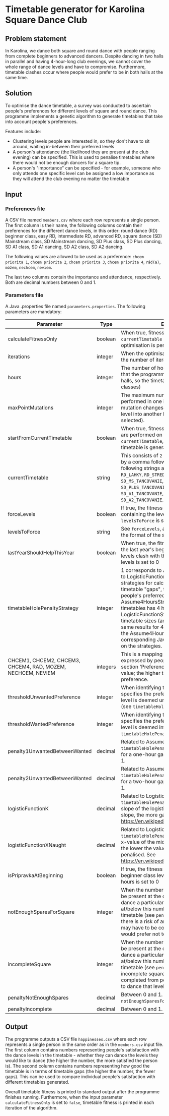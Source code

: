 # Timetable generator for Karolina Square Dance Club

## Problem statement
In Karolina, we dance both square and round dance with people ranging from complete beginners to advanced dancers. Despite dancing in two halls in parallel and having 4-hour-long club evenings, we cannot cover the whole range of dance levels and have to compromise. Furthermore, timetable clashes occur where people would prefer to be in both halls at the same time.

## Solution
To optimise the dance timetable, a survey was conducted to ascertain people's preferences for different levels of square and round dance. This programme implements a genetic algorithm to generate timetables that take into account people's preferences.

Features include:
* Clustering levels people are interested in, so they don't have to sit around, waiting in-between their preferred levels
* A person's attendance (the likelihood they are present at the club evening) can be specified. This is used to penalise timetables where there would not be enough dancers for a square tip.
* A person's "importance" can be specified - for example, someone who only attends one specific level can be assigned a low importance as they will attend the club evening no matter the timetable

## Input
### Preferences file
A CSV file named `members.csv` where each row represents a single person. The first column is their name, the following columns contain their preferences for the different dance levels, in this order: round dance (RD) beginner class, easy RD, intermediate RD, advanced RD, square dance (SD) Mainstream class, SD Mainstream dancing, SD Plus class, SD Plus dancing, SD A1 class, SD A1 dancing, SD A2 class, SD A2 dancing.

The following values are allowed to be used as a preference: `chcem priorita 1`, `chcem priorita 2`, `chcem priorita 3`, `chcem priorita 4`, `rád(a)`, `môžem`, `nechcem`, `neviem`.

The last two columns contain the importance and attendance, respectively. Both are decimal numbers between 0 and 1.

### Parameters file
A Java .properties file named `parameters.properties`. The following parameters are mandatory:

| Parameter | Type | Explanation |
| --------- | ---- | ----------- |
| calculateFitnessOnly | boolean | When true, fitness of a timetable specified in `currentTimetable` is calculated only, no optimisation is performed |
| iterations | integer | When the optimisation is performed, this is the number of iterations (generations) |
| hours | integer | The number of hours the timetable has (note that the programme assumes dancing in two halls, so the timetable consists of `2 * hours` classes) |
| maxPointMutations | integer | The maximum number of point mutations performed in one iteration. One point mutation changes one randomly selected level into another level (also randomly selected). |
| startFromCurrentTimetable | boolean | When true, fitness calculation or optimisation are performed on the timetable specified in `currentTimetable`, otherwise a random timetable is generated |
| currentTimetable | string | This consists of `2 * hours` strings separated by a comma followed by a space. The following strings are allowed: `RD_PRIPRAVKA`, `RD_LAHKY`, `RD_STREDNY`, `RD_TAZKY`, `SD_MS_VYUKA`, `SD_MS_TANCOVANIE`, `SD_PLUS_VYUKA`, `SD_PLUS_TANCOVANIE`, `SD_A1_VYUKA`, `SD_A1_TANCOVANIE`, `SD_A2_VYUKA`, `SD_A2_TANCOVANIE`. |
| forceLevels | boolean | If true, the fitness of a timetable not containing the levels specified in `levelsToForce` is set to 0 |
| levelsToForce | string | See `forceLevels`, and `currentTimetable` for the format of the string |
| lastYearShouldHelpThisYear | boolean | When true, the fitness of a timetable in which the last year's beginner's class' preferred levels clash with this year's beginner's class' levels is set to 0 |
| timetableHolePenaltyStrategy | integer | 1 corresponds to Assume4HoursStrategy, 2 to LogisticFunctionStrategy. These are strategies for calculating the penalties for timetable "gaps", that is gaps between people's preferred levels. Assume4HoursStrategy assumes the timetables has 4 hours, LogisticFunctionStrategy allows other timetable sizes (and gives approximately the same results for 4-hour-long timetables as the Assume4HoursStrategy). See the corresponding Java classes for more details on the strategies. |
| CHCEM1, CHCEM2, CHCEM3, CHCEM4, RAD, MOZEM, NECHCEM, NEVIEM | integers | This is a mapping between a preference as expressed by people in the survey (see section 'Preferences file') and its integer value; the higher the value, the higher the preference. |
| thresholdUnwantedPreference | integer | When identifying timetable gaps, this specifies the preference at/below which a level is deemed uninteresting for a person (see `timetableHolePenaltyStrategy`) |
| thresholdWantedPreference | integer | When identifying timetable gaps, this specifies the preference at/above which a level is deemed interesting for a person (see `timetableHolePenaltyStrategy`) |
| penalty1UnwantedBetweenWanted | decimal | Related to Assume4HoursStrategy (see `timetableHolePenaltyStrategy`). The penalty for a one-hour gap. Should be between 0 and 1. |
| penalty2UnwantedBetweenWanted | decimal | Related to Assume4HoursStrategy (see `timetableHolePenaltyStrategy`). The penalty for a two-hour gap. Should be between 0 and 1. |
| logisticFunctionK | decimal | Related to LogisticFunctionStrategy (see `timetableHolePenaltyStrategy`). Specifies the slope of the logistic curve - the steeper the slope, the more gaps are penalised. See https://en.wikipedia.org/wiki/Logistic_function |
| logisticFunctionXNaught | decimal | Related to LogisticFunctionStrategy (see `timetableHolePenaltyStrategy`). Specifies the x-value of the midpoint of the logistic curve - the lower the value, the more gaps are penalised. See https://en.wikipedia.org/wiki/Logistic_function |
| isPripravkaAtBeginning | boolean | If true, the fitness of a timetable in which the beginner class levels are not during the first 2 hours is set to 0 |
| notEnoughSparesForSquare | integer | When the number of people who are likely to be present at the club evening and want to dance a particular square dance level is at/below this number, we penalise the timetable (see `penaltyNotEnoughSpares`) as there is a risk of an incomplete square which may have to be completed from people who would prefer not to dance that level |
| incompleteSquare | integer | When the number of people who are likely to be present at the club evening and want to dance a particular square dance level is at/below this number, we penalise the timetable (see `penaltyIncomplete`) for an incomplete square which will have to be completed from people who would prefer not to dance that level |
| penaltyNotEnoughSpares | decimal | Between 0 and 1. See `notEnoughSparesForSquare`. |
| penaltyIncomplete | decimal | Between 0 and 1. See `incompleteSquare`. |

## Output
The programme outputs a CSV file `happinesses.csv` where each row represents a single person in the same order as in the `members.csv` input file. The first column contains numbers representing people's satisfaction with the dance levels in the timetable - whether they can dance the levels they would like to dance (the higher the number, the more satisfied the person is). The second column contains numbers representing how good the timetable is in terms of timetable gaps (the higher the number, the fewer gaps). This can be used to compare individual people's satisfaction with different timetables generated.

Overall timetable fitness is printed to standard output after the programme finishes running. Furthermore, when the input parameter `calculateFitnessOnly` is set to `false`, timetable fitness is printed in each iteration of the algorithm.